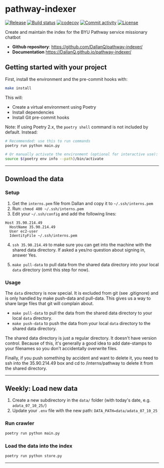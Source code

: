 # pathway-indexer

[![Release](https://img.shields.io/github/v/release/DallanQ/pathway-indexer)](https://img.shields.io/github/v/release/DallanQ/pathway-indexer)
[![Build status](https://img.shields.io/github/actions/workflow/status/DallanQ/pathway-indexer/main.yml?branch=main)](https://github.com/DallanQ/pathway-indexer/actions/workflows/main.yml?query=branch%3Amain)
[![codecov](https://codecov.io/gh/DallanQ/pathway-indexer/branch/main/graph/badge.svg)](https://codecov.io/gh/DallanQ/pathway-indexer)
[![Commit activity](https://img.shields.io/github/commit-activity/m/DallanQ/pathway-indexer)](https://img.shields.io/github/commit-activity/m/DallanQ/pathway-indexer)
[![License](https://img.shields.io/github/license/DallanQ/pathway-indexer)](https://img.shields.io/github/license/DallanQ/pathway-indexer)

Create and maintain the index for the BYU Pathway service missionary chatbot

- **Github repository**: <https://github.com/DallanQ/pathway-indexer/>
- **Documentation** <https://DallanQ.github.io/pathway-indexer/>

## Getting started with your project

First, install the environment and the pre-commit hooks with:

```bash
make install
```

This will:

- Create a virtual environment using Poetry
- Install dependencies
- Install Git pre-commit hooks

Note: If using Poetry 2.x, the `poetry shell` command is not included by default. Instead:

```bash
# Recommended: use this to run commands
poetry run python main.py

# Or manually activate the environment (optional for interactive use):
source $(poetry env info --path)/bin/activate
```

---

## Download the data

### Setup

1. Get the `interns.pem` file from Dallan and copy it to `~/.ssh/interns.pem`
2. Run: `chmod 400 ~/.ssh/interns.pem`
3. Edit your `~/.ssh/config` and add the following lines:

```ssh
Host 35.90.214.49
  HostName 35.90.214.49
  User ec2-user
  IdentityFile ~/.ssh/interns.pem
```

4. `ssh 35.90.214.49` to make sure you can get into the machine with the shared data directory. If asked a yes/no question about signing in, answer Yes.

5. `make pull-data` to pull data from the shared data directory into your local `data` directory (omit this step for now).

### Usage

The `data` directory is now special.
It is excluded from git (see .gitignore) and is only handled by make push-data and pull-data.
This gives us a way to share large files that git will complain about.

- `make pull-data` to pull the data from the shared data directory to your local `data` directory.
- `make push-data` to push the data from your local `data` directory to the shared data directory.

The shared data directory is just a regular directory.
It doesn't have version control.
Because of this, it's generally a good idea to add date-stamps to your filenames so you don't accidentally overwrite files.

Finally, if you push something by accident and want to delete it, you need to ssh into the 35.90.214.49 box and cd to /interns/pathway to delete it from the shared directory.

---

## Weekly: Load new data

1. Create a new subdirectory in the `data/` folder (with today's date, e.g. `adata_07_10_25/`)
2. Update your `.env` file with the new path: `DATA_PATH=data/adata_07_10_25`

### Run crawler

```bash
poetry run python main.py
```

### Load the data into the index

```bash
poetry run python store.py
```

---
